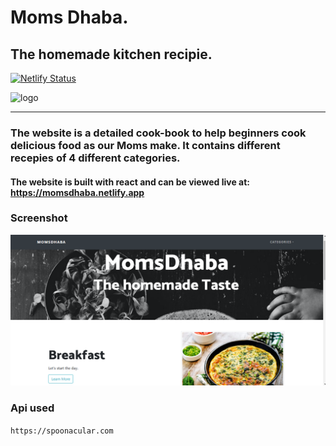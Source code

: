 # Moms Dhaba.
## The homemade kitchen recipie.
[![Netlify Status](https://api.netlify.com/api/v1/badges/8d014fbb-8f1d-466b-af95-87c95400708d/deploy-status)](https://app.netlify.com/sites/momsdhaba/deploys)

<img src="https://mummydadhaba.netlify.app/media/logo.ico" alt="logo" />
<hr />

### The website is a detailed cook-book to help beginners cook delicious food as our Moms make. It contains different recepies of 4 different categories.
#### The website is built with react and can be viewed live at: https://momsdhaba.netlify.app

### Screenshot
![image](https://github.com/Gaurav1745/momsDhaba/blob/main/public/media/dhabaphoto.png)

### Api used
  ``` https://spoonacular.com ```
